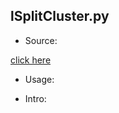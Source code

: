 ## lSplitCluster.py

* Source:

 [click here](https://github.com/leucinw/ComputTools/tree/master/src/lSplitCluster.py)

* Usage:

* Intro:

